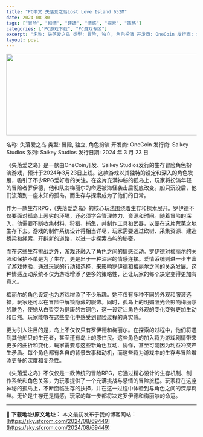 ```yaml
---
title: "PC中文 失落爱之岛Lost Love Island 652M"
date: 2024-08-30
tags: ["冒险", "剧情", "建造", "情感", "探索", "策略"]
categories: ["PC游戏下载", "PC游戏专区"]
excerpt: "名称: 失落爱之岛 类型: 冒险, 独立, 角色扮演 开发商: OneCoin 发行商: Saikey Studios 系列: Saikey Studios 发行日期: 2024 年 3 月 23 日 《失落爱之岛》是一款由OneCoin开发、Saikey Studios发行的生存冒险角色扮演游戏，&hellip;"
layout: post
---
```


<img class="aligncenter size-full wp-image-69450" src="https://sky.sfcrom.com/wp-content/uploads/2024/08/2024083000014765.webp" alt="" width="660" height="215" />

名称: 失落爱之岛
类型: 冒险, 独立, 角色扮演
开发商: OneCoin
发行商: Saikey Studios
系列: Saikey Studios
发行日期: 2024 年 3 月 23 日

《失落爱之岛》是一款由OneCoin开发、Saikey Studios发行的生存冒险角色扮演游戏，预计于2024年3月23日上线。这款游戏以其独特的设定和深入的角色发展，吸引了不少RPG爱好者的关注。在这片充满神秘的孤岛上，玩家将扮演年轻的冒险者罗伊德，他和队友梅丽尔的命运被海怪袭击后彻底改变。船只沉没后，他们流落到一座未知的孤岛，而生存与探索成为了他们的日常。

作为一款生存RPG，《失落爱之岛》的核心玩法围绕着生存和探索展开。罗伊德不仅要面对孤岛上恶劣的环境，还必须学会管理体力、资源和时间。随着冒险的深入，他需要不断收集材料、狩猎、捕鱼，并制作工具和武器，以便在这片荒芜之地生存下去。游戏的制作系统设计得相当详尽，玩家需要通过砍树、采集资源、建造桥梁和绳索，开辟新的道路，以进一步探索岛屿的秘密。

而在这些生存挑战之外，游戏还融入了角色之间的情感互动。罗伊德对梅丽尔的关照和保护不单是为了生存，更是出于一种深层的情感连接。爱情系统则进一步丰富了游戏体验，通过玩家的行动和选择，来影响罗伊德和梅丽尔之间的关系发展。这种情感互动系统不仅为游戏增添了更多的策略性，还让玩家的每个决定变得更加有意义。

梅丽尔的角色设定也为游戏增添了不少乐趣。她不仅有多种不同的外观和服装选择，玩家还可以在冒险中解锁隐藏的服饰。同时，孤岛上的明媚阳光会影响梅丽尔的肤色，使她从白皙变为健康的古铜色，这一设定让角色外观的变化变得更加生动和自然。玩家能够在这些变化中感受到冒险过程的真实感。

更为引人注目的是，岛上不仅仅只有罗伊德和梅丽尔。在探索的过程中，他们将遇到其他船只的生还者，甚至还有岛上的原住民。这些角色的加入将为游戏剧情带来更多的曲折和变化，玩家需要与这些新角色互动、协作，甚至可能因为利益冲突产生矛盾。每个角色都有各自的背景故事和动机，而这些将为游戏中的生存与冒险增添更多的深度和复杂性。

《失落爱之岛》不仅仅是一款传统的冒险RPG，它通过精心设计的生存机制、制作系统和角色关系，为玩家提供了一个充满挑战与感情的冒险旅程。玩家将在这座神秘的孤岛上，不断面临生存的抉择，并在这一过程中体验到与角色之间的深厚羁绊。无论是生存还是情感，玩家的每一步都将决定罗伊德和梅丽尔的命运。

---
📖 **下载地址/原文地址：** 本文最初发布于我的博客网站：[https://sky.sfcrom.com/2024/08/69449](https://sky.sfcrom.com/2024/08/69449)
